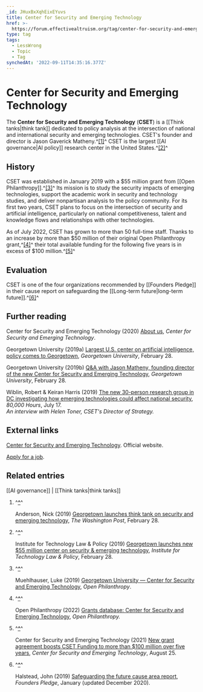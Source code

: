 ```yaml
---
_id: JHuxBxXqhEixEYuvs
title: Center for Security and Emerging Technology
href: >-
  https://forum.effectivealtruism.org/tag/center-for-security-and-emerging-technology
type: tag
tags:
  - LessWrong
  - Topic
  - Tag
synchedAt: '2022-09-11T14:35:16.377Z'
---
```

# Center for Security and Emerging Technology

The **Center for Security and Emerging Technology** (**CSET**) is a [[Think tanks|think tank]] dedicated to policy analysis at the intersection of national and international security and emerging technologies. CSET's founder and director is Jason Gaverick Matheny.^[\[1\]](#fn40s03czjvz6)^ CSET is the largest [[AI governance|AI policy]] research center in the United States.^[\[2\]](#fn2nq2fsdo3st)^

History
-------

CSET was established in January 2019 with a $55 million grant from [[Open Philanthropy]].^[\[3\]](#fno8uhbt0sms)^ Its mission is to study the security impacts of emerging technologies, support the academic work in security and technology studies, and deliver nonpartisan analysis to the policy community. For its first two years, CSET plans to focus on the intersection of security and artificial intelligence, particularly on national competitiveness, talent and knowledge flows and relationships with other technologies.

As of July 2022, CSET has grown to more than 50 full-time staff. Thanks to an increase by more than $50 million of their original Open Philanthropy grant,^[\[4\]](#fn9wbpdwd526p)^ their total available funding for the following five years is in excess of $100 million.^[\[5\]](#fniao12pck9u)^

Evaluation
----------

CSET is one of the four organizations recommended by [[Founders Pledge]] in their cause report on safeguarding the [[Long-term future|long-term future]].^[\[6\]](#fn89r8f21snda)^

Further reading
---------------

Center for Security and Emerging Technology (2020) [About us](https://cset.georgetown.edu/about-us/), *Center for Security and Emerging Technology*.

Georgetown University (2019a) [Largest U.S. center on artificial intelligence, policy comes to Georgetown](https://www.georgetown.edu/news/largest-u-s-center-on-artificial-intelligence-policy-comes-to-georgetown/), *Georgetown University*, February 28.

Georgetown University (2019b) [Q&A with Jason Matheny, founding director of the new Center for Security and Emerging Technology](https://www.georgetown.edu/news/qa-with-jason-matheny-founding-director-of-the-center-for-security-and-emerging-technology/), *Georgetown University*, February 28.

Wiblin, Robert & Keiran Harris (2019) [The new 30-person research group in DC investigating how emerging technologies could affect national security](https://80000hours.org/podcast/episodes/helen-toner-on-security-and-emerging-technology/), *80,000 Hours*, July 17.  
*An interview with Helen Toner, CSET's Director of Strategy.*

External links
--------------

[Center for Security and Emerging Technology](https://cset.georgetown.edu/). Official website.

[Apply for a job](https://cset.georgetown.edu/careers/).

Related entries
---------------

[[AI governance]] | [[Think tanks|think tanks]] 

1.  ^**[^](#fnref40s03czjvz6)**^
    
    Anderson, Nick (2019) [Georgetown launches think tank on security and emerging technology](https://www.washingtonpost.com/local/education/georgetown-launches-think-tank-on-security-and-emerging-technology/2019/02/27/d6dabc62-391f-11e9-a2cd-307b06d0257b_story.html), *The Washington Post*, February 28.
    
2.  ^**[^](#fnref2nq2fsdo3st)**^
    
    Institute for Technology Law & Policy (2019) [Georgetown launches new $55 million center on security & emerging technology](http://web.archive.org/web/20190630060206/http://georgetowntech.org/news-fullposts/2019/2/27/february-27-2019-georgetown-launches-new-55-million-center-on-security-amp-emerging-technologies), *Institute for Technology Law & Policy*, February 28.
    
3.  ^**[^](#fnrefo8uhbt0sms)**^
    
    Muehlhauser, Luke (2019) [Georgetown University — Center for Security and Emerging Technology](https://www.openphilanthropy.org/giving/grants/georgetown-university-center-security-and-emerging-technology), *Open Philanthropy*.
    
4.  ^**[^](#fnref9wbpdwd526p)**^
    
    Open Philanthropy (2022) [Grants database: Center for Security and Emerging Technology](https://www.openphilanthropy.org/grants/?q=&organization-name=center-for-security-and-emerging-technology), *Open Philanthropy.*
    
5.  ^**[^](#fnrefiao12pck9u)**^
    
    Center for Security and Emerging Technology (2021) [New grant agreement boosts CSET Funding to more than $100 million over five years](https://cset.georgetown.edu/article/new-grant-agreement-boosts-cset-funding-to-more-than-100-million-over-five-years/), *Center for Security and Emerging Technology*, August 25.
    
6.  ^**[^](#fnref89r8f21snda)**^
    
    Halstead, John (2019) [Safeguarding the future cause area report](https://assets.ctfassets.net/x5sq5djrgbwu/5C1hNPO8RK2E3RzH9dj88M/1fd2c52ab1e534af95c25c5ebea92b49/Cause_Report_-_Safeguarding_the_Future.pdf), *Founders Pledge*, January (updated December 2020).